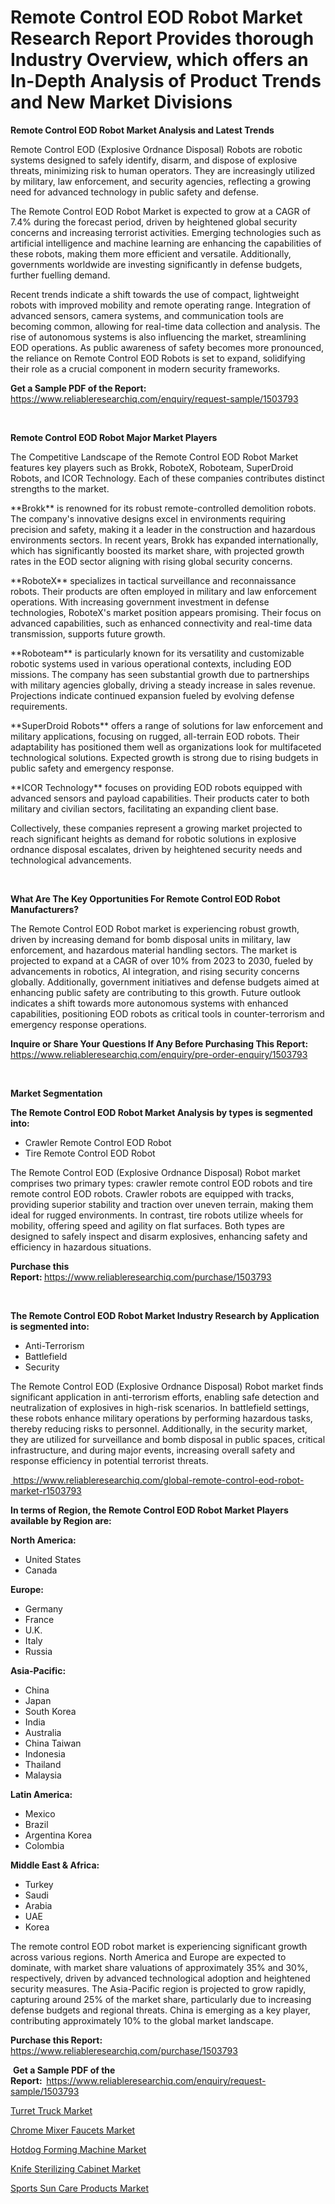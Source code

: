 <p><h1>Remote Control EOD Robot Market Research Report Provides thorough Industry Overview, which offers an In-Depth Analysis of Product Trends and New Market Divisions</h1></p><p><strong>Remote Control EOD Robot Market Analysis and Latest Trends</strong></p>
<p><p>Remote Control EOD (Explosive Ordnance Disposal) Robots are robotic systems designed to safely identify, disarm, and dispose of explosive threats, minimizing risk to human operators. They are increasingly utilized by military, law enforcement, and security agencies, reflecting a growing need for advanced technology in public safety and defense.</p><p>The Remote Control EOD Robot Market is expected to grow at a CAGR of 7.4% during the forecast period, driven by heightened global security concerns and increasing terrorist activities. Emerging technologies such as artificial intelligence and machine learning are enhancing the capabilities of these robots, making them more efficient and versatile. Additionally, governments worldwide are investing significantly in defense budgets, further fuelling demand.</p><p>Recent trends indicate a shift towards the use of compact, lightweight robots with improved mobility and remote operating range. Integration of advanced sensors, camera systems, and communication tools are becoming common, allowing for real-time data collection and analysis. The rise of autonomous systems is also influencing the market, streamlining EOD operations. As public awareness of safety becomes more pronounced, the reliance on Remote Control EOD Robots is set to expand, solidifying their role as a crucial component in modern security frameworks.</p></p>
<p><strong>Get a Sample PDF of the Report:&nbsp;</strong> <a href="https://www.reliableresearchiq.com/enquiry/request-sample/1503793?utm_campaign=1087&utm_medium=2&utm_source=Github&utm_content=ia&utm_term=27092024&utm_id=remote-control-eod-robot">https://www.reliableresearchiq.com/enquiry/request-sample/1503793</a></p>
<p>&nbsp;</p>
<p><strong>Remote Control EOD Robot Major Market Players</strong></p>
<p><p>The Competitive Landscape of the Remote Control EOD Robot Market features key players such as Brokk, RoboteX, Roboteam, SuperDroid Robots, and ICOR Technology. Each of these companies contributes distinct strengths to the market.</p><p>**Brokk** is renowned for its robust remote-controlled demolition robots. The company's innovative designs excel in environments requiring precision and safety, making it a leader in the construction and hazardous environments sectors. In recent years, Brokk has expanded internationally, which has significantly boosted its market share, with projected growth rates in the EOD sector aligning with rising global security concerns.</p><p>**RoboteX** specializes in tactical surveillance and reconnaissance robots. Their products are often employed in military and law enforcement operations. With increasing government investment in defense technologies, RoboteX's market position appears promising. Their focus on advanced capabilities, such as enhanced connectivity and real-time data transmission, supports future growth.</p><p>**Roboteam** is particularly known for its versatility and customizable robotic systems used in various operational contexts, including EOD missions. The company has seen substantial growth due to partnerships with military agencies globally, driving a steady increase in sales revenue. Projections indicate continued expansion fueled by evolving defense requirements.</p><p>**SuperDroid Robots** offers a range of solutions for law enforcement and military applications, focusing on rugged, all-terrain EOD robots. Their adaptability has positioned them well as organizations look for multifaceted technological solutions. Expected growth is strong due to rising budgets in public safety and emergency response.</p><p>**ICOR Technology** focuses on providing EOD robots equipped with advanced sensors and payload capabilities. Their products cater to both military and civilian sectors, facilitating an expanding client base. </p><p>Collectively, these companies represent a growing market projected to reach significant heights as demand for robotic solutions in explosive ordnance disposal escalates, driven by heightened security needs and technological advancements.</p></p>
<p>&nbsp;</p>
<p><strong>What Are The Key Opportunities For Remote Control EOD Robot Manufacturers?</strong></p>
<p><p>The Remote Control EOD Robot market is experiencing robust growth, driven by increasing demand for bomb disposal units in military, law enforcement, and hazardous material handling sectors. The market is projected to expand at a CAGR of over 10% from 2023 to 2030, fueled by advancements in robotics, AI integration, and rising security concerns globally. Additionally, government initiatives and defense budgets aimed at enhancing public safety are contributing to this growth. Future outlook indicates a shift towards more autonomous systems with enhanced capabilities, positioning EOD robots as critical tools in counter-terrorism and emergency response operations.</p></p>
<p><strong>Inquire or Share Your Questions If Any Before Purchasing This Report:</strong> <a href="https://www.reliableresearchiq.com/enquiry/pre-order-enquiry/1503793?utm_campaign=1087&utm_medium=2&utm_source=Github&utm_content=ia&utm_term=27092024&utm_id=remote-control-eod-robot">https://www.reliableresearchiq.com/enquiry/pre-order-enquiry/1503793</a></p>
<p>&nbsp;</p>
<p><strong>Market Segmentation</strong></p>
<p><strong>The Remote Control EOD Robot Market Analysis by types is segmented into:</strong></p>
<p><ul><li>Crawler Remote Control EOD Robot</li><li>Tire Remote Control EOD Robot</li></ul></p>
<p><p>The Remote Control EOD (Explosive Ordnance Disposal) Robot market comprises two primary types: crawler remote control EOD robots and tire remote control EOD robots. Crawler robots are equipped with tracks, providing superior stability and traction over uneven terrain, making them ideal for rugged environments. In contrast, tire robots utilize wheels for mobility, offering speed and agility on flat surfaces. Both types are designed to safely inspect and disarm explosives, enhancing safety and efficiency in hazardous situations.</p></p>
<p><strong>Purchase this Report:&nbsp;</strong><a href="https://www.reliableresearchiq.com/purchase/1503793?utm_campaign=1087&utm_medium=2&utm_source=Github&utm_content=ia&utm_term=27092024&utm_id=remote-control-eod-robot">https://www.reliableresearchiq.com/purchase/1503793</a></p>
<p>&nbsp;</p>
<p><strong>The Remote Control EOD Robot Market Industry Research by Application is segmented into:</strong></p>
<p><ul><li>Anti-Terrorism</li><li>Battlefield</li><li>Security</li></ul></p>
<p><p>The Remote Control EOD (Explosive Ordnance Disposal) Robot market finds significant application in anti-terrorism efforts, enabling safe detection and neutralization of explosives in high-risk scenarios. In battlefield settings, these robots enhance military operations by performing hazardous tasks, thereby reducing risks to personnel. Additionally, in the security market, they are utilized for surveillance and bomb disposal in public spaces, critical infrastructure, and during major events, increasing overall safety and response efficiency in potential terrorist threats.</p></p>
<p><a href="https://www.reliableresearchiq.com/global-remote-control-eod-robot-market-r1503793?utm_campaign=1087&utm_medium=2&utm_source=Github&utm_content=ia&utm_term=27092024&utm_id=remote-control-eod-robot">&nbsp;https://www.reliableresearchiq.com/global-remote-control-eod-robot-market-r1503793</a></p>
<p><strong>In terms of Region, the Remote Control EOD Robot Market Players available by Region are:</strong></p>
<p>
    <p> <strong> North America: </strong>
        <ul>
            <li>United States</li>
            <li>Canada</li>
        </ul>
        </p> 
    <p> <strong> Europe: </strong>
        <ul>
            <li>Germany</li>
            <li>France</li>
            <li>U.K.</li>
            <li>Italy</li>
            <li>Russia</li>
        </ul>
        </p> 
    <p> <strong> Asia-Pacific: </strong>
        <ul>
            <li>China</li>
            <li>Japan</li>
            <li>South Korea</li>
            <li>India</li>
            <li>Australia</li>
            <li>China Taiwan</li>
            <li>Indonesia</li>
            <li>Thailand</li>
            <li>Malaysia</li>
        </ul>
        </p> 
    <p> <strong> Latin America: </strong>
        <ul>
            <li>Mexico</li>
            <li>Brazil</li>
            <li>Argentina Korea</li>
            <li>Colombia</li>
        </ul>
        </p> 
    <p> <strong> Middle East & Africa: </strong>
        <ul>
            <li>Turkey</li>
            <li>Saudi</li>
            <li>Arabia</li>
            <li>UAE</li>
            <li>Korea</li>
        </ul>
    </p>
    </p>
<p><p>The remote control EOD robot market is experiencing significant growth across various regions. North America and Europe are expected to dominate, with market share valuations of approximately 35% and 30%, respectively, driven by advanced technological adoption and heightened security measures. The Asia-Pacific region is projected to grow rapidly, capturing around 25% of the market share, particularly due to increasing defense budgets and regional threats. China is emerging as a key player, contributing approximately 10% to the global market landscape.</p></p>
<p><strong>Purchase this Report: </strong><a href="https://www.reliableresearchiq.com/purchase/1503793?utm_campaign=1087&utm_medium=2&utm_source=Github&utm_content=ia&utm_term=27092024&utm_id=remote-control-eod-robot">https://www.reliableresearchiq.com/purchase/1503793</a></p>
<p>&nbsp;<strong>Get a Sample PDF of the Report:&nbsp;&nbsp;</strong><a href="https://www.reliableresearchiq.com/enquiry/request-sample/1503793?utm_campaign=1087&utm_medium=2&utm_source=Github&utm_content=ia&utm_term=27092024&utm_id=remote-control-eod-robot">https://www.reliableresearchiq.com/enquiry/request-sample/1503793</a></p>
<p><strong></strong></p>
<p><p><a href="https://www.linkedin.com/pulse/turret-truck-market-essentials-key-players-demand-drivers-af7jf?trackingId=Vh6scPsQSvqgZBiZw4dm%2BQ%3D%3D&utm_campaign=1087&utm_medium=2&utm_source=Github&utm_content=ia&utm_term=27092024&utm_id=remote-control-eod-robot">Turret Truck Market</a></p><p><a href="https://issuu.com/reportprime-2/docs/chrome-mixer-faucets-market-size-20_4187cdc44d7b1a?utm_campaign=1087&utm_medium=2&utm_source=Github&utm_content=ia&utm_term=27092024&utm_id=remote-control-eod-robot">Chrome Mixer Faucets Market</a></p><p><a href="https://github.com/miisleuze/Market-Research-Report-List-1/blob/main/hotdog-forming-machine-market.md?utm_campaign=1087&utm_medium=2&utm_source=Github&utm_content=ia&utm_term=27092024&utm_id=remote-control-eod-robot">Hotdog Forming Machine Market</a></p><p><a href="https://www.linkedin.com/pulse/knife-sterilizing-cabinet-market-research-report-includes-zzrff?trackingId=zNdIY8VOT92w3g5Fya4ByA%3D%3D&utm_campaign=1087&utm_medium=2&utm_source=Github&utm_content=ia&utm_term=27092024&utm_id=remote-control-eod-robot">Knife Sterilizing Cabinet Market</a></p><p><a href="https://issuu.com/reportprime-2/docs/sports-sun-care-products-market-siz_d8ac0104da57ee?utm_campaign=1087&utm_medium=2&utm_source=Github&utm_content=ia&utm_term=27092024&utm_id=remote-control-eod-robot">Sports Sun Care Products Market</a></p></p>